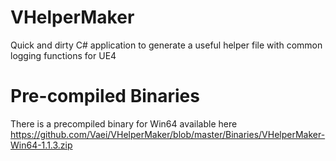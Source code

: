 # VHelperMaker
Quick and dirty C# application to generate a useful helper file with common logging functions for UE4

# Pre-compiled Binaries
There is a precompiled binary for Win64 available here https://github.com/Vaei/VHelperMaker/blob/master/Binaries/VHelperMaker-Win64-1.1.3.zip
